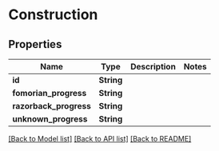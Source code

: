 # Construction

## Properties

Name | Type | Description | Notes
------------ | ------------- | ------------- | -------------
**id** | **String** |  | 
**fomorian_progress** | **String** |  | 
**razorback_progress** | **String** |  | 
**unknown_progress** | **String** |  | 

[[Back to Model list]](../README.md#documentation-for-models) [[Back to API list]](../README.md#documentation-for-api-endpoints) [[Back to README]](../README.md)


